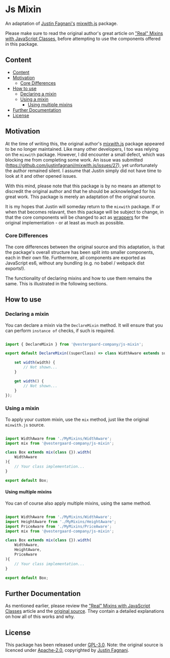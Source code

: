 # Js Mixin

An adaptation of [Justin Fagnani's](http://justinfagnani.com/author/justinfagnani/) [mixwith.js](https://github.com/justinfagnani/mixwith.js) package.
 
Please make sure to read the original author's great article on ["Real" Mixins with JavaScript Classes](http://justinfagnani.com/2015/12/21/real-mixins-with-javascript-classes/), before attempting to use the components offered in this package.

## Content

  * [Content](#content)
  * [Motivation](#motivation)
    + [Core Differences](#core-differences)
  * [How to use](#how-to-use)
    + [Declaring a mixin](#declaring-a-mixin)
    + [Using a mixin](#using-a-mixin)
      - [Using multiple mixins](#using-multiple-mixins)
  * [Further Documentation](#further-documentation)
  * [License](#license)

## Motivation

At the time of writing this, the original author's [mixwith.js](https://github.com/justinfagnani/mixwith.js) package appeared to be no longer maintained. Like many other developers, I too was relying on the `mixwith` package.
However, I did encounter a small defect, which was blocking me from completing some work. An issue was submitted (https://github.com/justinfagnani/mixwith.js/issues/27), yet unfortunately the author remained silent. I assume that Justin simply did not have time to look at it and other opened issues.
 
With this mind, please note that this package is by no means an attempt to discredit the original author and that he should be acknowledged for his great work.
This package is merely an adaptation of the original source.

It is my hopes that Justin will someday return to the `mixwith` package. If or when that becomes relavant, then this package will be subject to change, in that the core components will be changed to act as [wrappers](https://en.wikipedia.org/wiki/Adapter_pattern) for the original implementation - or at least as much as possible.

### Core Differences

The core differences between the original source and this adaptation, is that the package's overall structure has been split into smaller components, each in their own file. Furthermore, all components are exported as JavaScript es6, without any bundling (e.g. no babel / webpack dist exports!). 

The functionality of declaring mixins and how to use them remains the same. This is illustrated in the following sections.

## How to use

### Declaring a mixin

You can declare a mixin via the `DeclareMixin` method. It will ensure that you can perform `instance of` checks, if such is required.

```javascript

import { DeclareMixin } from '@vestergaard-company/js-mixin';

export default DeclareMixin((superClass) => class WidthAware extends superClass {

    set width(width) {
        // Not shown...
    }

    get width() {
        // Not shown...
    }
});
```

### Using a mixin

To apply your custom mixin, use the `mix` method, just like the original `mixwith.js` source.

```javascript

import WidthAware from './MyMixins/WidthAware';
import mix from '@vestergaard-company/js-mixin';

class Box extends mix(class {}).width(
    WidthAware
){
    // Your class implementation...
}

export default Box;
```

#### Using multiple mixins

You can of course also apply multiple mixins, using the same method. 

```javascript

import WidthAware from './MyMixins/WidthAware';
import HeightAware from './MyMixins/HeightAware';
import PriceAware from './MyMixins/PriceAware';
import mix from '@vestergaard-company/js-mixin';

class Box extends mix(class {}).width(
    WidthAware,
    HeightAware,
    PriceAware
){
    // Your class implementation...
}

export default Box;
```

## Further Documentation

As mentioned earlier, please review the ["Real" Mixins with JavaScript Classes](http://justinfagnani.com/2015/12/21/real-mixins-with-javascript-classes/) article and the  [original source](https://github.com/justinfagnani/mixwith.js). They contain a detailed explanations on how all of this works and why. 

## License

This package has been released under [GPL-3.0](https://spdx.org/licenses/GPL-3.0.html). Note: the original source is licenced under [Apache-2.0](https://spdx.org/licenses/Apache-2.0.html), copyrighted by [Justin Fagnani](http://justinfagnani.com/author/justinfagnani/).